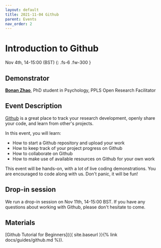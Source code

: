 ```yaml
---
layout: default
title: 2021-11-04 Github
parent: Events
nav_order: 2
---
```


# Introduction to Github

Nov 4th, 14-15:00 (BST)
{: .fs-6 .fw-300 }

## Demonstrator

[**Bonan Zhao**](https://www.bramleylab.ppls.ed.ac.uk/member/bonan/), PhD student in Psychology, PPLS Open Research Facilitator

## Event Description

[Github](https://github.com) is a great place to track your research development, openly share your code, and learn from other's projects.

In this event, you will learn:

- How to start a Github repository and upload your work
- How to keep track of your project progress on Github
- How to collaborate on Github
- How to make use of available resources on Github for your own work

This event will be hands-on, with a lot of live coding demonstrations.
You are encouraged to code along with us.
Don't panic, it will be fun!

## Drop-in session

We run a drop-in session on Nov 11th, 14-15:00 BST.
If you have any questions about working with Github, please don't hesitate to come.


## Materials

[Github Tutorial for Beginners]({{ site.baseurl }}{% link docs/guides/github.md %}).
